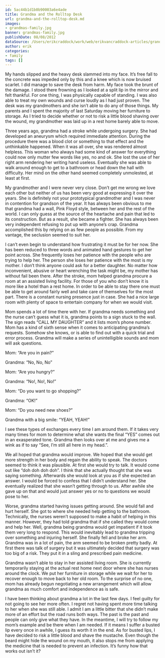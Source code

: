 ```yaml
---
id: 5ac44b1d1b0b90003a6e4ade
title: Grandma and the Rolltop Desk
url: grandma-and-the-rolltop-desk.md
images:
- grandmas-family.jpg
banner: grandmas-family.jpg
publishDate: 08/08/2012
dataSource: /Users/erikcraddock/work/web/erikvancraddock-articles/grandma-and-the-rolltop-desk/grandma-and-the-rolltop-desk.md
author: erik
categories:
- family
tags: []
---
```


My hands slipped and the heavy desk slammed into my face. It’s free fall to the concrete was impeded only by this and a knee which is now bruised scarlet. I did manage to save the desk from harm. My face took the brunt of the damage. I stood there frowning as I looked at a split lip in the mirror and felt thankful. For one thing, I was physically capable of standing. I was also able to treat my own wounds and curse loudly as I had just proven. The desk was my grandmothers and she isn’t able to do any of those things. My parents and I spent the majority of last Saturday moving her furniture to storage. As I tried to decide whether or not to risk a little blood shaving over the wound, my grandmother was laid up in a rest home barely able to move.

Three years ago, grandma had a stroke while undergoing surgery. She had developed an aneurysm which required immediate attention. During the procedure there was a blood clot or something to that effect and the unthinkable happened. When it was all over, she was rendered almost helpless. This woman who always had some kind of answer for everything could now only mutter few words like yes, no and ok. She lost the use of her right arm rendering her writing hand useless. Eventually she was able to walk around enough to get to a bathroom or head down the hall with difficulty. Her mind on the other hand seemed completely unmolested, at least at first.

My grandmother and I were never very close. Don’t get me wrong we love each other but neither of us has been very good at expressing it over the years. She is definitely not your prototypical grandmother and I was never in contention for grandson of the year. It has always been obvious to me that grandma had a wall, Pink Floyd style, between her and the rest of the world. I can only guess at the source of the heartache and pain that led to its construction. But as a result, she became a fighter. She has always been very independent refusing to put up with anyone’s crap. Grandma accomplished this by relying on as few people as possible. From my vantage, the seclusion seemed to suit her.

I can’t even begin to understand how frustrating it must be for her now. She has been reduced to three words and animated hand gestures to get her point across. She frequently loses her patience with the people who are trying to help her. The person she loses her patience with the most is my mother. I don’t think anyone could ask for a better daughter. No matter how inconvenient, abusive or heart wrenching the task might be, my mother has without fail been there. After the stroke, mom helped grandma procure a room at an assisted living facility. For those of you who don’t know it is more like a hotel than a rest home. In order to be able to stay there one must be able to get around fairly well and take care of themselves for the most part. There is a constant nursing presence just in case. She had a nice large room with plenty of space to entertain company for when we would visit.

Mom spends a lot of time there with her. If grandma needs something and the nurse can’t guess what it is, grandma points to a sign stuck to the wall. The sign reads “CALL MY DAUGHTER” and it lists mom’s phone number. Mom has a kind of sixth sense when it comes to anticipating grandma’s requests. Somehow she knows, or is able to find out with a quick trial and error process. Grandma will make a series of unintelligible sounds and mom will ask questions.

Mom: “Are you in pain?”
  
Grandma: “No, No, No”
  
Mom: “Are you hungry?”
  
Grandma: “No!, No!, No!”
  
Mom: “Do you want to go shopping?”
  
Grandma: “OK!”
  
Mom: “Do you need new shoes?”
  
Grandma with a big smile: “YEAH, YEAH!”

I see these types of exchanges every time I am around them. If it takes very many times for mom to determine what she wants the final “YES” comes out in an exasperated tone. Grandma then looks over at me and gives me a wink as if to say “See, I’m still all here in my head.”.

We all hoped that grandma would improve. We hoped that she would get more strength in her body and regain the ability to speak. The doctors seemed to think it was plausible. At first she would try to talk. It would come out like “doh doh doh doh”. I think that she actually thought that she was saying something. Afterwards she would look at you as if she expected an answer. I would be forced to confess that I didn’t understand her. She eventually realized that she wasn’t getting through to us. After awhile she gave up on that and would just answer yes or no to questions we would pose to her.

Worse, grandma started having issues getting around. She would fall and hurt herself. She got to where she needed help getting to the bathroom. Technically, the nurses weren’t supposed to make a habit of helping in this manner. However, they had told grandma that if she called they would come and help her. Well, grandma being grandma would get impatient if it took them very long to respond. This would inevitably lead to grandma tripping over something and injuring herself. She finally fell and broke her arm. Grandma was in a lot of pain, the arm seemed to be broken pretty badly. At first there was talk of surgery but it was ultimately decided that surgery was too big of a risk. They put it in a sling and prescribed pain medicine.

Grandma wasn’t able to stay in her assisted living room. She is currently temporarily staying at the actual rest home next door where she has nurses around the clock. We put her furniture in storage while we wait for her to recover enough to move back to her old room. To the surprise of no one, mom has already begun negotiating a new arrangement which will allow grandma as much comfort and independence as is safe.

I have been thinking about grandma a lot in the last few days. I feel guilty for not going to see her more often. I regret not having spent more time talking to her when she was still able. I admit I am a little bitter that she didn’t make more of an effort but the road runs both ways. The past is the past and people can only give what they have. In the meantime, I will try to follow my mom’s example and be there when I am needed. If it means I suffer a busted lip every once in awhile, I guess its worth it in the end. As for busted lips, I have decided to risk a little blood and shave the mustache. Even though the beard might hide the wound on my mouth, it also stops me from applying the medicine that is needed to prevent an infection. It&#8217;s funny how that works out isn&#8217;t it?